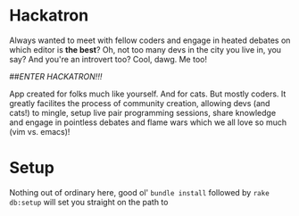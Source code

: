 # Hackatron

Always wanted to meet with fellow coders and engage in heated debates on which editor is **the best**? Oh, not too many devs in the city you live in, you say? And you're an introvert too? Cool, dawg. Me too!

##*ENTER HACKATRON!!!*

App created for folks much like yourself. And for cats. But mostly coders. It greatly facilites the process of community creation, allowing devs (and cats!) to mingle, setup live pair programming sessions, share knowledge and engage in pointless debates and flame wars which we all love so much (vim vs. emacs)!

# Setup
Nothing out of ordinary here, good ol' `bundle install` followed by `rake db:setup` will set you straight on the path to 

